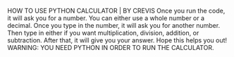 HOW TO USE PYTHON CALCULATOR | BY CREVIS
Once you run the code, it will ask you for a number. You can either use a whole number or a decimal. Once you type in the number, it will ask you for another number. Then type in either if you want multiplication, division, addition, or subtraction. After that, it will give you your answer. Hope this helps you out!
WARNING: YOU NEED PYTHON IN ORDER TO RUN THE CALCULATOR. 
